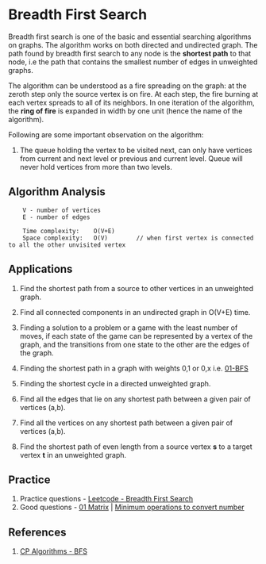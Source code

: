 # Breadth First Search
Breadth first search is one of the basic and essential searching algorithms on graphs. The algorithm works on both directed and undirected graph. The path found by breadth first search to any node is the **shortest path** to that node, i.e the path that contains the smallest number of edges in unweighted graphs.

The algorithm can be understood as a fire spreading on the graph: at the zeroth step only the source vertex is on fire. At each step, the fire burning at each vertex spreads to all of its neighbors. In one iteration of the algorithm, the **ring of fire** is expanded in width by one unit (hence the name of the algorithm).

Following are some important observation on the algorithm:
1. The queue holding the vertex to be visited next, can only have vertices from current and next level or previous and current level. Queue will never hold vertices from more than two levels.

## Algorithm Analysis
```
    V - number of vertices
    E - number of edges

    Time complexity:    O(V+E)
    Space complexity:   O(V)        // when first vertex is connected to all the other unvisited vertex
```

## Applications
1. Find the shortest path from a source to other vertices in an unweighted graph.

2. Find all connected components in an undirected graph in O(V+E) time.

3. Finding a solution to a problem or a game with the least number of moves, if each state of the game can be represented by a vertex of the graph, and the transitions from one state to the other are the edges of the graph.

4. Finding the shortest path in a graph with weights 0,1 or 0,x i.e. [01-BFS](https://github.com/gauxs/cp/blob/master/algorithms/graph/shortest_path/single_source/bfs_01)

5. Finding the shortest cycle in a directed unweighted graph.

6. Find all the edges that lie on any shortest path between a given pair of vertices (a,b).

7. Find all the vertices on any shortest path between a given pair of vertices (a,b).

8. Find the shortest path of even length from a source vertex **s** to a target vertex **t** in an unweighted graph.

## Practice
1. Practice questions - [Leetcode - Breadth First Search](https://leetcode.com/tag/breadth-first-search/)
2. Good questions - [01 Matrix](https://leetcode.com/problems/01-matrix/) | [Minimum operations to convert number](https://leetcode.com/problems/minimum-operations-to-convert-number/)

## References
1. [CP Algorithms - BFS](https://cp-algorithms.com/graph/breadth-first-search.html)